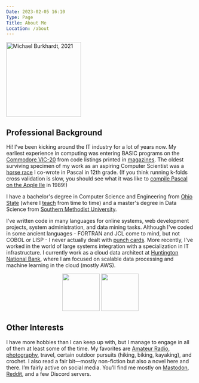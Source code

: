 ```yaml
---
Date: 2023-02-05 16:10
Type: Page
Title: About Me
Location: /about
---
```


<img alt="Michael Burkhardt, 2021" src="https://mihobu.github.io/mihobu.omg.lol/weblog/pages/about/mb-2021%20(300).jpg" style="width:200px;height:auto;"/>

## Professional Background

Hi! I've been kicking around the IT industry for a lot of years now. My earliest experience in computing was entering BASIC programs on the [Commodore VIC-20](https://oldcomputers.net/vic20.html) from code listings printed in [magazines](https://www.vintage-computer.com/publications.php?compute). The oldest surviving specimen of my work as an aspiring Computer Scientist was a [horse race](https://www.youtube.com/watch?v=ci7r2rHbNiQ) I co-wrote in Pascal in 12th grade. (If you think running k-folds cross validation is slow, you should see what it was like to [compile Pascal on the Apple IIe](https://www.youtube.com/watch?v=2AawRLA25og) in 1989!)

I have a bachelor's degree in Computer Science and Engineering from [Ohio State](https://cse.ohio-state.edu/) (where I [teach](/2021/05/my-prior-teaching-assignments) from time to time) and a master's degree in Data Science from [Southern Methodist University](https://datascience.smu.edu/).

I've written code in many languages for online systems, web development projects, system administration, and data mining tasks. Although I've coded in some ancient languages - FORTRAN and JCL come to mind, but not COBOL or LISP - I never actually dealt with [punch cards](https://mihobu.github.io/mihobu.omg.lol/weblog/pages/about/card.jpg). More recently, I've worked in the world of large systems integration with a specialization in IT infrastructure. I currently work as a cloud data architect at [Huntington National Bank](https://huntington.com/), where I am focused on scalable data processing and machine learning in the cloud (mostly AWS).

<div style="text-align:center">
  <a href="https://www.youracclaim.com/badges/3ecd5939-c52b-4c29-b48c-5c9503b7f30d" target="_blank"><img src="https://mihobu.github.io/mihobu.omg.lol/weblog/pages/about/aws-cert-saa.png" style="display:inline;width:100px;height:auto;margin:0 auto;"></a>
  <a href="https://www.youracclaim.com/badges/2d584be0-279b-42ce-a2e2-7fc6fca06bd1" target="_blank"><img src="https://mihobu.github.io/mihobu.omg.lol/weblog/pages/about/aws-cert-mls.png" style="display:inline;width:100px;height:auto;margin:0 auto;"></a>
</div>

## Other Interests

I have more hobbies than I can keep up with, but I manage to engage in all of them at least some of the time. My favorites are [Amateur Radio](https://qrz.com/db/W8MHB), [photography](https://www.flickr.com/photos/mihobu), travel, certain outdoor pursuits (hiking, biking, kayaking), and crochet. I also read a fair bit—mostly non-fiction but also a novel here and there. I’m fairly active on social media. You’ll find me mostly on [Mastodon](https://social.lol/@mihobu), [Reddit](https://reddit.com/user/mihobu), and a few Discord servers.
